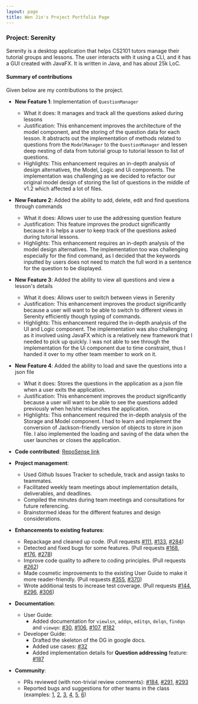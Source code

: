 ```yaml
---
layout: page
title: Wen Jin's Project Portfolio Page
---
```


### Project: Serenity

Serenity is a desktop application that helps CS2101 tutors manage their tutorial groups and lessons. 
The user interacts with it using a CLI, and it has a GUI created with JavaFX. 
It is written in Java, and has about 25k LoC.

#### Summary of contributions

Given below are my contributions to the project.

* **New Feature 1**: Implementation of `QuestionManager`
  * What it does: It manages and track all the questions asked during lessons
  * Justification: This enhancement improves the architecture of the model component, and the 
    storing of the question data for each lesson. It abstracts out the implementation of methods 
    related to questions from the `ModelManager` to the `QuestionManager` and lessen deep nesting 
    of data from tutorial group to tutorial lesson to list of questions.
  * Highlights: This enhancement requires an in-depth analysis of design alternatives, the Model,
    Logic and Ui components. The implementation was challenging as we decided to refactor our original 
    model design of storing the list of questions in the middle of v1.2 which affected a lot of files.

* **New Feature 2**: Added the ability to add, delete, edit and find questions through commands
  * What it does: Allows user to use the addressing question feature
  * Justification: This feature improves the product significantly because it is helps a user to 
    keep track of the questions asked during tutorial lessons.
  * Highlights: This enhancement requires an in-depth analysis of the model design alternatives. The 
    implementation too was challenging especially for the find command, as I decided that the keywords 
    inputted by users does not need to match the full word in a sentence for the question to be displayed.
    
* **New Feature 3**: Added the ability to view all questions and view a lesson's details 
  * What it does: Allows user to switch between views in Serenity
  * Justification: This enhancement improves the product significantly because a user will want to
    be able to switch to different views in Serenity efficiently though typing of commands. 
  * Highlights: This enhancement required the in-depth analysis of the UI and Logic component. 
    The implementation was also challenging as it involved using JavaFX which is a relatively new 
    framework that I needed to pick up quickly. I was not able to see through the implementation for 
    the Ui component due to time constraint, thus I handed it over to my other team member to work on it.

* **New Feature 4**: Added the ability to load and save the questions into a json file 
  * What it does: Stores the questions in the application as a json file when a user exits the application.
  * Justification: This enhancement improves the product significantly because a user will want to
    be able to see the questions added previously when he/she relaunches the application.
  * Highlights: This enhancement required the in-depth analysis of the Storage and Model component. I had 
    to learn and implement the conversion of Jackson-friendly version of objects to store in json file. I 
    also implemented the loading and saving of the data when the user launches or closes the application.

* **Code contributed**: [RepoSense link](https://nus-cs2103-ay2021s1.github.io/tp-dashboard/#breakdown=true&search=nijnxw&sort=groupTitle&sortWithin=title&since=2020-08-14&timeframe=commit&mergegroup=&groupSelect=groupByRepos&checkedFileTypes=docs~functional-code~test-code~other)

* **Project management**:
  * Used Github Issues Tracker to schedule, track and assign tasks to teammates.
  * Facilitated weekly team meetings about implementation details, deliverables, and deadlines.
  * Compiled the minutes during team meetings and consultations for future referencing. 
  * Brainstormed ideas for the different features and design considerations.

* **Enhancements to existing features**:
  * Repackage and cleaned up code.
    (Pull requests [\#111](https://github.com/AY2021S1-CS2103T-W12-4/tp/pull/111),
    [\#133](https://github.com/AY2021S1-CS2103T-W12-4/tp/pull/133),
    [\#284](https://github.com/AY2021S1-CS2103T-W12-4/tp/pull/284))
  * Detected and fixed bugs for some features.
    (Pull requests [\#168](https://github.com/AY2021S1-CS2103T-W12-4/tp/pull/168),
        [\#176](https://github.com/AY2021S1-CS2103T-W12-4/tp/issues/176),
        [\#278](https://github.com/AY2021S1-CS2103T-W12-4/tp/pull/278))
  * Improve code quality to adhere to coding principles.
    (Pull requests [\#262](https://github.com/AY2021S1-CS2103T-W12-4/tp/pull/262))
  * Made cosmetic improvements to the existing User Guide to make it more reader-friendly.
    (Pull requests [\#355](https://github.com/AY2021S1-CS2103T-W12-4/tp/pull/355),
        [\#370](https://github.com/AY2021S1-CS2103T-W12-4/tp/pull/370))
  * Wrote additional tests to increase test coverage.
    (Pull requests [\#144](https://github.com/AY2021S1-CS2103T-W12-4/tp/pull/144), 
        [\#296](https://github.com/AY2021S1-CS2103T-W12-4/tp/pull/296), 
        [\#306](https://github.com/AY2021S1-CS2103T-W12-4/tp/pull/306))
* **Documentation**:
  * User Guide:
    * Added documentation for `viewlsn`, `addqn`, `editqn`, `delqn`, `findqn` and `viewqn`: 
        [\#30](https://github.com/AY2021S1-CS2103T-W12-4/tp/pull/30),
        [\#106](https://github.com/AY2021S1-CS2103T-W12-4/tp/pull/106), 
        [\#107](https://github.com/AY2021S1-CS2103T-W12-4/tp/pull/107),
        [\#182](https://github.com/AY2021S1-CS2103T-W12-4/tp/pull/182)
  * Developer Guide:
    * Drafted the skeleton of the DG in google docs.
    * Added use cases: [\#32](https://github.com/AY2021S1-CS2103T-W12-4/tp/pull/32)
    * Added implementation details for **Question addressing** feature: 
        [\#187](https://github.com/AY2021S1-CS2103T-W12-4/tp/pull/187)

* **Community**:
  * PRs reviewed (with non-trivial review comments): 
    [\#184](https://github.com/AY2021S1-CS2103T-W12-4/tp/pull/184), 
    [\#291](https://github.com/AY2021S1-CS2103T-W12-4/tp/pull/291), 
    [\#293](https://github.com/AY2021S1-CS2103T-W12-4/tp/pull/293)
  * Reported bugs and suggestions for other teams in the class (examples: 
    [1](https://github.com/AY2021S1-CS2103T-W13-3/tp/issues/246),
    [2](https://github.com/AY2021S1-CS2103T-W13-3/tp/issues/247), 
    [3](https://github.com/AY2021S1-CS2103T-W13-3/tp/issues/248),
    [4](https://github.com/AY2021S1-CS2103T-W13-3/tp/issues/249),
    [5](https://github.com/AY2021S1-CS2103T-W13-3/tp/issues/250),
    [6](https://github.com/AY2021S1-CS2103T-W13-3/tp/issues/251)) 
